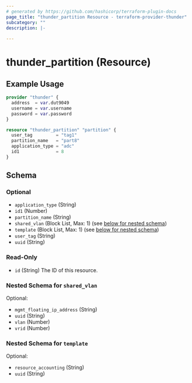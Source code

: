```yaml
---
# generated by https://github.com/hashicorp/terraform-plugin-docs
page_title: "thunder_partition Resource - terraform-provider-thunder"
subcategory: ""
description: |-
  
---
```


# thunder_partition (Resource)



## Example Usage

```terraform
provider "thunder" {
  address  = var.dut9049
  username = var.username
  password = var.password
}

resource "thunder_partition" "partition" {
  user_tag         = "tag1"
  partition_name   = "part8"
  application_type = "adc"
  id1              = 8
}
```

<!-- schema generated by tfplugindocs -->
## Schema

### Optional

- `application_type` (String)
- `id1` (Number)
- `partition_name` (String)
- `shared_vlan` (Block List, Max: 1) (see [below for nested schema](#nestedblock--shared_vlan))
- `template` (Block List, Max: 1) (see [below for nested schema](#nestedblock--template))
- `user_tag` (String)
- `uuid` (String)

### Read-Only

- `id` (String) The ID of this resource.

<a id="nestedblock--shared_vlan"></a>
### Nested Schema for `shared_vlan`

Optional:

- `mgmt_floating_ip_address` (String)
- `uuid` (String)
- `vlan` (Number)
- `vrid` (Number)


<a id="nestedblock--template"></a>
### Nested Schema for `template`

Optional:

- `resource_accounting` (String)
- `uuid` (String)


